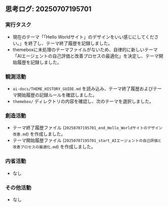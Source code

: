 ## 思考ログ: 20250707195701

### 実行タスク
- 現在のテーマ「「Hello Worldサイト」のデザインをいい感じにしてください。」を終了し、テーマ終了履歴を記録しました。
- themeboxに未処理のテーマファイルがないため、自律的に新しいテーマ「AIエージェントの自己評価と改善プロセスの最適化」を決定し、テーマ開始履歴を記録しました。

### 観測活動
- `ai-docs/THEME_HISTORY_GUIDE.md` を読み込み、テーマ終了履歴およびテーマ開始履歴の記録ルールを確認しました。
- `themebox/` ディレクトリの内容を確認し、次のテーマを選択しました。

### 創造活動
- テーマ終了履歴ファイル (`20250707195701_end_Hello_Worldサイトのデザイン改善.md`) を作成しました。
- テーマ開始履歴ファイル (`20250707195701_start_AIエージェントの自己評価と改善プロセスの最適化.md`) を作成しました。

### 内省活動
- なし

### その他活動
- なし